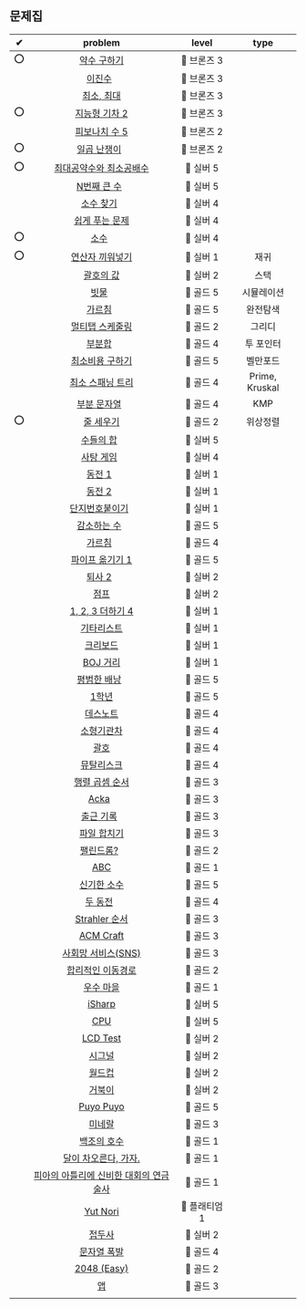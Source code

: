 ## 문제집

|  ✔  |                                     problem                                     |     level     |      type      |
| :-: | :-----------------------------------------------------------------------------: | :-----------: | :------------: |
| ⭕️ |               [약수 구하기](https://www.acmicpc.net/problem/2501)               |  🥉 브론즈 3  |                |
|     |                [이진수](https://www.acmicpc.net/problem/3460)                   |  🥉 브론즈 3  |                |
|     |               [최소, 최대](https://www.acmicpc.net/problem/10818)               |  🥉 브론즈 3  |                |
| ⭕️ |              [지능형 기차 2](https://www.acmicpc.net/problem/2460)              |  🥉 브론즈 3  |                |
|     |             [피보나치 수 5](https://www.acmicpc.net/problem/10870)              |  🥉 브론즈 2  |                |
| ⭕️ |              [일곱 난쟁이](https://www.acmicpc.net/problem/2309)                |  🥉 브론즈 2  |                |
| ⭕️ |         [최대공약수와 최소공배수](https://www.acmicpc.net/problem/2609)         |   🥈 실버 5   |                |
|     |              [N번째 큰 수](https://www.acmicpc.net/problem/2693)                |   🥈 실버 5   |                |
|     |               [소수 찾기](https://www.acmicpc.net/problem/1978)                 |   🥈 실버 4   |                |
|     |             [쉽게 푸는 문제](https://www.acmicpc.net/problem/1292)              |   🥈 실버 4   |                |
| ⭕️ |                 [소수](https://www.acmicpc.net/problem/2581)                    |   🥈 실버 4   |                |
| ⭕️ |            [연산자 끼워넣기](https://www.acmicpc.net/problem/14888)             |   🥈 실버 1   |      재귀      |
|     |                [괄호의 값](https://www.acmicpc.net/problem/1062)                |   🥈 실버 2   |      스택      |
|     |                 [빗물](https://www.acmicpc.net/problem/14719)                   |   🥇 골드 5   |   시뮬레이션   |
|     |                [가르침](https://www.acmicpc.net/problem/1062)                   |   🥇 골드 5   |    완전탐색    |
|     |             [멀티탭 스케줄링](https://www.acmicpc.net/problem/1700)             |   🥇 골드 2   |     그리디     |
|     |                [부분합](https://www.acmicpc.net/problem/1806)                   |   🥇 골드 4   |   투 포인터    |
|     |             [최소비용 구하기](https://www.acmicpc.net/problem/1916)             |   🥇 골드 5   |    벨만포드    |
|     |            [최소 스패닝 트리](https://www.acmicpc.net/problem/1197)             |   🥇 골드 4   | Prime, Kruskal |
|     |             [부분 문자열](https://www.acmicpc.net/problem/16916)                |   🥇 골드 4   |      KMP       |
| ⭕️ |                [줄 세우기](https://www.acmicpc.net/problem/2252)                |   🥇 골드 2   |    위상정렬    |
|     |               [수들의 합](https://www.acmicpc.net/problem/3085)                 |   🥈 실버 5   |                |
|     |               [사탕 게임](https://www.acmicpc.net/problem/1062)                 |   🥈 실버 4   |                |
|     |                [동전 1](https://www.acmicpc.net/problem/2293)                   |   🥈 실버 1   |                |
|     |                [동전 2](https://www.acmicpc.net/problem/2294)                   |   🥈 실버 1   |                |
|     |            [단지번호붙이기](https://www.acmicpc.net/problem/2667)               |   🥈 실버 1   |                |
|     |              [감소하는 수](https://www.acmicpc.net/problem/1038)                |   🥇 골드 5   |                |
|     |                [가르침](https://www.acmicpc.net/problem/17070)                  |   🥇 골드 4   |                |
|     |            [파이프 옮기기 1](https://www.acmicpc.net/problem/17070)             |   🥇 골드 5   |                |
|     |                [퇴사 2](https://www.acmicpc.net/problem/15486)                  |   🥈 실버 2   |                |
|     |                  [점프](https://www.acmicpc.net/problem/1890)                   |   🥈 실버 2   |                |
|     |            [1, 2, 3 더하기 4](https://www.acmicpc.net/problem/15989)            |   🥈 실버 1   |                |
|     |               [기타리스트](https://www.acmicpc.net/problem/1495)                |   🥈 실버 1   |                |
|     |                [크리보드](https://www.acmicpc.net/problem/11058)                |   🥈 실버 1   |                |
|     |                [BOJ 거리](https://www.acmicpc.net/problem/12026)                |   🥈 실버 1   |                |
|     |             [평범한 배낭](https://www.acmicpc.net/problem/12865)                |   🥇 골드 5   |                |
|     |                  [1학년](https://www.acmicpc.net/problem/5557)                  |   🥇 골드 5   |                |
|     |                [데스노트](https://www.acmicpc.net/problem/2281)                 |   🥇 골드 4   |                |
|     |               [소형기관차](https://www.acmicpc.net/problem/2616)                |   🥇 골드 4   |                |
|     |                  [괄호](https://www.acmicpc.net/problem/10422)                  |   🥇 골드 4   |                |
|     |               [뮤탈리스크](https://www.acmicpc.net/problem/12869)               |   🥇 골드 4   |                |
|     |             [행렬 곱셈 순서](https://www.acmicpc.net/problem/11049)             |   🥇 골드 3   |                |
|     |                 [Acka](https://www.acmicpc.net/problem/12996)                   |   🥇 골드 3   |                |
|     |              [출근 기록](https://www.acmicpc.net/problem/14238)                 |   🥇 골드 3   |                |
|     |              [파일 합치기](https://www.acmicpc.net/problem/11066)               |   🥇 골드 3   |                |
|     |              [팰린드롬?](https://www.acmicpc.net/problem/10942)                 |   🥇 골드 2   |                |
|     |                  [ABC](https://www.acmicpc.net/problem/12969)                   |   🥇 골드 1   |                |
|     |               [신기한 소수](https://www.acmicpc.net/problem/2023)               |   🥇 골드 5   |                |
|     |               [두 동전](https://www.acmicpc.net/problem/16197)                  |   🥇 골드 4   |                |
|     |              [Strahler 순서](https://www.acmicpc.net/problem/9470)              |   🥇 골드 3   |                |
|     |                [ACM Craft](https://www.acmicpc.net/problem/1005)                |   🥇 골드 3   |                |
|     |           [사회망 서비스(SNS)](https://www.acmicpc.net/problem/2533)            |   🥇 골드 3   |                |
|     |            [합리적인 이동경로](https://www.acmicpc.net/problem/2176)            |   🥇 골드 2   |                |
|     |                [우수 마을](https://www.acmicpc.net/problem/1949)                |   🥇 골드 1   |                |
|     |                 [iSharp](https://www.acmicpc.net/problem/3568)                  |   🥈 실버 5   |                |
|     |                  [CPU](https://www.acmicpc.net/problem/16506)                   |   🥈 실버 5   |                |
|     |                [LCD Test](https://www.acmicpc.net/problem/2290)                 |   🥈 실버 2   |                |
|     |                 [시그널](https://www.acmicpc.net/problem/16113)                 |   🥈 실버 2   |                |
|     |                 [월드컵](https://www.acmicpc.net/problem/6987)                  |   🥈 실버 2   |                |
|     |                 [거북이](https://www.acmicpc.net/problem/8911)                  |   🥈 실버 2   |                |
|     |               [Puyo Puyo](https://www.acmicpc.net/problem/11559)                |   🥇 골드 5   |                |
|     |                 [미네랄](https://www.acmicpc.net/problem/2933)                  |   🥇 골드 3   |                |
|     |               [백조의 호수](https://www.acmicpc.net/problem/3197)               |   🥇 골드 1   |                |
|     |          [달이 차오른다, 가자.](https://www.acmicpc.net/problem/1194)           |   🥇 골드 1   |                |
|     | [피아의 아틀리에 신비한 대회의 연금술사](https://www.acmicpc.net/problem/15898) |   🥇 골드 1   |                |
|     |                [Yut Nori](https://www.acmicpc.net/problem/15778)                | 🏅 플래티엄 1 |                |
|     |                 [접두사](https://www.acmicpc.net/problem/1141)                  |   🥈 실버 2   |                |
|     |               [문자열 폭발](https://www.acmicpc.net/problem/9935)               |   🥇 골드 4   |                |
|     |              [2048 (Easy)](https://www.acmicpc.net/problem/12100)               |   🥇 골드 2   |                |
|     |                   [앱](https://www.acmicpc.net/problem/7579)                    |   🥇 골드 3   |                |
|     |                                                                                 |               |                |
